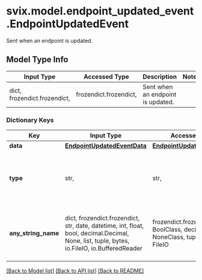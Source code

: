 # svix.model.endpoint_updated_event.EndpointUpdatedEvent

Sent when an endpoint is updated.

## Model Type Info
Input Type | Accessed Type | Description | Notes
------------ | ------------- | ------------- | -------------
dict, frozendict.frozendict,  | frozendict.frozendict,  | Sent when an endpoint is updated. | 

### Dictionary Keys
Key | Input Type | Accessed Type | Description | Notes
------------ | ------------- | ------------- | ------------- | -------------
**data** | [**EndpointUpdatedEventData**](EndpointUpdatedEventData.md) | [**EndpointUpdatedEventData**](EndpointUpdatedEventData.md) |  | 
**type** | str,  | str,  |  | [optional] must be one of ["endpoint.updated", ] if omitted the server will use the default value of "endpoint.updated"
**any_string_name** | dict, frozendict.frozendict, str, date, datetime, int, float, bool, decimal.Decimal, None, list, tuple, bytes, io.FileIO, io.BufferedReader | frozendict.frozendict, str, BoolClass, decimal.Decimal, NoneClass, tuple, bytes, FileIO | any string name can be used but the value must be the correct type | [optional]

[[Back to Model list]](../../README.md#documentation-for-models) [[Back to API list]](../../README.md#documentation-for-api-endpoints) [[Back to README]](../../README.md)

